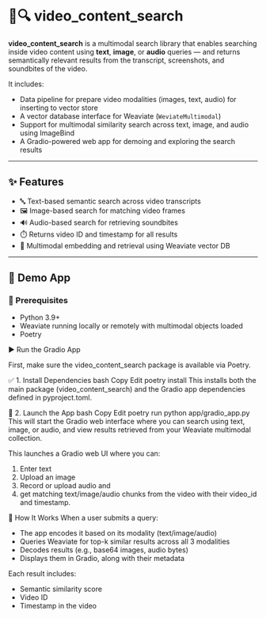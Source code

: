 # 🎥🔍 video_content_search

**video_content_search** is a multimodal search library that enables searching inside video content using **text**, **image**, or **audio** queries — and returns semantically relevant results from the transcript, screenshots, and soundbites of the video.

It includes:
- Data pipeline for prepare video modalities (images, text, audio) for inserting to vector store
- A vector database interface for Weaviate (`WeviateMultimodal`)
- Support for multimodal similarity search across text, image, and audio using ImageBind
- A Gradio-powered web app for demoing and exploring the search results

---

## ✨ Features

- 🔤 Text-based semantic search across video transcripts
- 🖼️ Image-based search for matching video frames
- 🔊 Audio-based search for retrieving soundbites
- ⏱️ Returns video ID and timestamp for all results
- 🧠 Multimodal embedding and retrieval using Weaviate vector DB

---

## 🚀 Demo App

### 🔧 Prerequisites

- Python 3.9+
- Weaviate running locally or remotely with multimodal objects loaded
- Poetry

▶️ Run the Gradio App

First, make sure the video_content_search package is available via Poetry.

✅ 1. Install Dependencies
bash
Copy
Edit
poetry install
This installs both the main package (video_content_search) and the Gradio app dependencies defined in pyproject.toml.

🚀 2. Launch the App
bash
Copy
Edit
poetry run python app/gradio_app.py
This will start the Gradio web interface where you can search using text, image, or audio, and view results retrieved from your Weaviate multimodal collection.



This launches a Gradio web UI where you can:

1. Enter text
2. Upload an image
3. Record or upload audio and
4. get matching text/image/audio chunks from the video with their video_id and timestamp.


🧠 How It Works
When a user submits a query:

* The app encodes it based on its modality (text/image/audio)
* Queries Weaviate for top-k similar results across all 3 modalities
* Decodes results (e.g., base64 images, audio bytes)
* Displays them in Gradio, along with their metadata

Each result includes:
- Semantic similarity score 
- Video ID 
- Timestamp in the video




